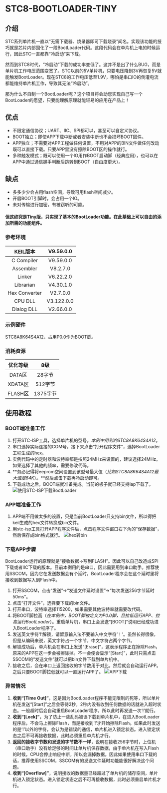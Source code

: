 # STC8-BOOTLOADER-TINY

## 介绍
STC系列单片机一直以“无需下载器、烧录器即可下载烧录”闻名。实现该功能的技巧就是芯片内部固化了一段BootLoader代码。这段代码会在单片机上电的时候运行，因此STC一直都靠“冷启动”来下载。

然而到STC8时代，“冷启动”下载的成功率变低了。这并不是出了什么BUG，而是单片机工作电压范围变宽了。STC以前的5V单片机，只要电压降到3V再恢复5V就能触发BootLoader。现在STC8的工作电压低至1.9V，哪怕是串口IO的倒灌电流都能维持单片机工作，导致其无法“冷启动”。

那为什么不自制一个BootLoader呢？这个项目将会助您实现自己写一个BootLoader的愿望，只要能理解原理就能轻易的应用在产品上！

## 优点
* 不限定通信协议；UART、IIC、SPI都可以，甚至可以自定义协议。
* BOOT独立；即使APP下载中断或者安装中断也不会损坏BOOT固件。
* APP独立；不需要对APP工程做任何设置，不用对APP的BIN文件做任何改动既可以直接下载。只要APP里没有擦除BOOT区的操作就行。
* 多种触发模式；既可以使用一个IO用作BOOT启动脚（经典应用），也可以在APP中通过通信握手判断后跳转到BOOT（自由度更大）。

## 缺点
* 多多少少会占用flash空间，导致可用flash空间减少。
* 开启BOOT引脚时，会占用一个IO。
* 未对传输进行加密，有被窃听的可能。

#### 但这终究是Tiny版，只实现了基本的BootLoader功能。在此基础上可以自由的添加所需的功能组件。

### 参考环境

| KEIL版本  | V9.59.0.0  |
| :------------: | :------------: |
| C Compiler  | V9.59.0.0  |
| Assembler  | V8.2.7.0  |
| Linker  | V6.22.2.0  |
| Librarian  | V4.30.1.0  |
| Hex Converter  | V2.7.0.0  |
| CPU DLL  | V3.122.0.0  |
| Dialog DLL  | V2.66.0.0  |

### 示例硬件

STC8A8K64S4A12，占用P0.0作为BOOT脚。

### 消耗资源

| 优化等级  | 8级  |
| :------------: | :------------: |
| DATA区  | 28字节  |
| XDATA区 | 512字节  |
| FLASH区  | 1375字节  |

## 使用教程

### BOOT端准备工作
1. 打开STC-ISP工具，选择单片机的型号。*本例中用到的STC8A8K64S4A12*。
2. 串口选择实际连接的COM号，接下来点击“打开程序文件”，选择BootLoader工程生成的hex。
3. 实例代码中的定时器和波特率都是按照24MHz来设置的，建议选择24MHz。如果选择了其他的频率，需要修改代码。
4. **务必记得将eeprom空间设置到该型号最大值（*比如STC8A8K64S4A12最大值是64K*）。**然后点击下载再冷启动即可。
5. 下载成功之后，BOOT端就准备完成。当前的板子就已经支持iap下载了。
![使用STC-ISP下载BootLoader](https://gitee.com/jackchio/stc8-bootloader-tiny/raw/master/%E5%9B%BE%E7%89%87/stc-isp%E8%AE%BE%E7%BD%AE.gif "使用STC-ISP下载BootLoader")

### APP端准备工作
1. APP端不用做太多的设置，只是当前BootLoader只支持bin文件，所以得把keil生成的hex文件转换成bin文件。
2. 用stc-isp工具打开APP程序文件后，点击程序文件窗口右下角的“保存数据”，然后保存成bin格式就行。
![hex转bin](https://gitee.com/jackchio/stc8-bootloader-tiny/raw/master/%E5%9B%BE%E7%89%87/hex%E8%BD%ACbin.gif "hex转bin")

### 下载APP步骤
BootLoader运行的原理就是“接收数据->写到FLASH”。因此可以自己改造成SPI下载或者IIC下载的版本。目前本例用的是串口，因此需要用到串口助手。推荐使用SSCOM，因为它在发送数据会有个延时，BootLoader程序会在这个延时里将接收到数据写入到Flash中。
1. 打开SSCOM，点击“发送”->“发送文件延时设置”->“每次发送256字节延时50ms”。
2. 点击“打开文件”，选择要下载的bin文件。
3. 打开串口，波特率选择115200，如果需要其他波特率就需要改代码。
4. 将BOOT脚拉高（*在本例中，BOOT脚被定义为P0.0脚，且拉低运行APP、拉高运行BootLoader*）。重启单片机，串口上会发送“[BOOT]”说明已经成功进入BootLoader程序了。
5. 发送英文字符‘!’解锁，请留意输入法不要输入中文字符‘！’。虽然长得很像，但是从编码来说，英文字符占一个字节，中文字符占两个字节。
6. 解锁成功后，单片机会在串口上发送“[Erase]”，这表示程序正在擦除Flash，原来的APP在这一步会被擦除掉。不一会便会显示“[Start]”，此时只需点击SSCOM的“发送文件”就可以把bin文件下载到单片机中。
7. 接收之后，会在串口上返回接收的字节数用于对比。然后就会自动运行APP。之后只要BOOT脚拉低就可以一直运行APP了。
![APP下载](https://gitee.com/jackchio/stc8-bootloader-tiny/raw/master/%E5%9B%BE%E7%89%87/bin%E4%B8%8B%E8%BD%BD.gif)

### 异常情况
1. **收到“[Time Out]”**，这是因为BootLoader程序不能无限制的死等，所以单片机在发送“[Start]”之后会等待2秒，2秒内没有收到任何数据的话就进入超时状态。一般超时后会自动重启BootLoader程序，所以此时再发送一次‘!’就行。
2. **收到“[Lock]”**，为了防止一些乱码被误下载到单片机中，在进入BootLoader程序后，不会马上擦除Flash，而是接收到‘!’才开始擦除Flash。如果此时发送的是‘!’以外的字符，会认为是错误的通信，单片机进入锁定状态。进入锁定状态之后不可再接收数据，此时必须重启单片机才行。
3. **返回的接收字节数和发送的字节数不一样**，说明在接收256字节时，上位机（串口助手）没有给足够的时间让单片机保存数据，由于单片机在写入Flash的时候，CPU会停止响应中断，所以会漏掉数据。因此如果使用串口下载的话，推荐使用SSCOM，SSCOM有的发送文件延时功能能很好解决这个问题。
4. **收到“[Overflow]”**，说明接收的数据量已经超过了单片机的储存空间，单片机进入锁定状态。进入锁定状态之后不可再接收数据，此时必须重启单片机才行。


